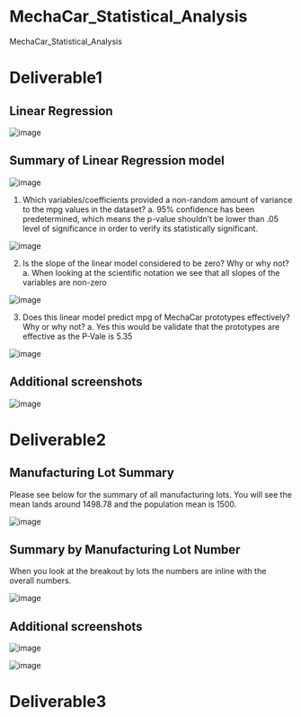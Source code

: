 # MechaCar_Statistical_Analysis
MechaCar_Statistical_Analysis

# Deliverable1

## Linear Regression

![image](https://user-images.githubusercontent.com/101777677/178163495-20a80b1a-8d06-49f1-96a4-8ffec23da324.png)

## Summary of Linear Regression model

![image](https://user-images.githubusercontent.com/101777677/178163517-deb444a2-2b38-4d94-b283-fac259c7849c.png)

1.	Which variables/coefficients provided a non-random amount of variance to the mpg values in the dataset?
a.	95% confidence has been predetermined, which means the p-value shouldn’t be lower than .05 level of significance in order to verify its statistically significant.

![image](https://user-images.githubusercontent.com/101777677/178163532-5fc60e72-c937-49c6-a29a-ea8bc5d5eeab.png)

2.	Is the slope of the linear model considered to be zero? Why or why not?
a.	When looking at the scientific notation we see that all slopes of the variables are non-zero

![image](https://user-images.githubusercontent.com/101777677/178163553-7cbe3191-162c-4523-9eea-cf83954ba068.png)

3.	Does this linear model predict mpg of MechaCar prototypes effectively? Why or why not?
a.	Yes this would be validate that the prototypes are effective as the P-Vale is 5.35

![image](https://user-images.githubusercontent.com/101777677/178163560-b60f6f96-d2c9-462f-ae32-e56ae4152791.png)

## Additional screenshots

![image](https://user-images.githubusercontent.com/101777677/178163616-8d4deccf-7f64-4f47-88b7-7d5ee52c3194.png)

# Deliverable2

## Manufacturing Lot Summary

Please see below for the summary of all manufacturing lots. You will see the mean lands around 1498.78 and the population mean is 1500.

![image](https://user-images.githubusercontent.com/101777677/178163631-2cec3dd1-7013-474f-a723-48de311d5319.png)

## Summary by Manufacturing Lot Number 

When you look at the breakout by lots the numbers are inline with the overall numbers.

![image](https://user-images.githubusercontent.com/101777677/178163643-13e68214-241f-4eaa-bf0c-cc78afc3f6f7.png)

## Additional screenshots

![image](https://user-images.githubusercontent.com/101777677/178163650-92cc84d9-a588-45b5-a93e-07acf27839f4.png)

![image](https://user-images.githubusercontent.com/101777677/178163665-f11996af-8d9f-404a-b158-604bf374f85f.png)

# Deliverable3
